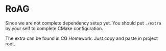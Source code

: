 # RoAG

Since we are not complete dependency setup yet. You should put `./extra` by your self to complete CMake configuration.

The extra can be found in CG Homework. Just copy and paste in project root.
